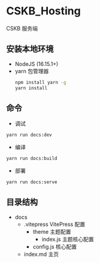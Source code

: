 # CSKB_Hosting

CSKB 服务端

## 安装本地环境

+ NodeJS (16.15.1+)
+ yarn 包管理器
  ```bash
  npm install yarn -g
  yarn install
  ```
## 命令
  
  + 调试

  ```bash
  yarn run docs:dev
  ```

  + 编译

  ```bash
  yarn run docs:build
  ```

  + 部署

  ```bash
  yarn run docs:serve
  ```
## 目录结构

  + docs
    + .vitepress VitePress 配置
      + theme 主题配置
        - index.js 主题核心配置
      - config.js 核心配置
    - index.md 主页
    
